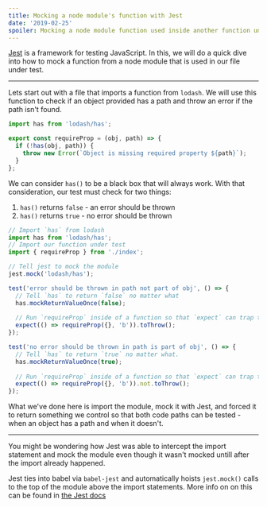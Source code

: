 ```yaml
---
title: Mocking a node module's function with Jest
date: '2019-02-25'
spoiler: Mocking a node module function used inside another function under test with Jest.
---
```


[Jest](https://jestjs.io) is a framework for testing JavaScript. In this, we will do a quick dive into how to mock a function from a node module that is used in our file under test.

-----

Lets start out with a file that imports a function from `lodash`. We will use this function to check if an object provided has a path and throw an error if the path isn't found.

```javascript
import has from 'lodash/has';

export const requireProp = (obj, path) => {
  if (!has(obj, path)) {
    throw new Error(`Object is missing required property ${path}`);
  }
};
```

We can consider `has()` to be a black box that will always work. With that consideration, our test must check for two things:

1. `has()` returns `false` - an error should be thrown
1. `has()` returns `true` - no error should be thrown


```javascript
// Import `has` from lodash
import has from 'lodash/has';
// Import our function under test
import { requireProp } from './index';

// Tell jest to mock the module
jest.mock('lodash/has');

test('error should be thrown in path not part of obj', () => {
  // Tell `has` to return `false` no matter what
  has.mockReturnValueOnce(false);
  
  // Run `requireProp` inside of a function so that `expect` can trap the error
  expect(() => requireProp({}, 'b')).toThrow();
});

test('no error should be thrown in path is part of obj', () => {
  // Tell `has` to return `true` no matter what.
  has.mockReturnValueOnce(true);
  
  // Run `requireProp` inside of a function so that `expect` can trap the error
  expect(() => requireProp({}, 'b')).not.toThrow();
});

```

What we've done here is import the module, mock it with Jest, and forced it to return something we control so that both code paths can be tested - when an object has a path and when it doesn't.

-----

You might be wondering how Jest was able to intercept the import statement and mock the module even though it wasn't mocked untill after the import already happened.

Jest ties into babel via `babel-jest` and automatically hoists `jest.mock()` calls to the top of the module above the import statements. More info on on this can be found in [the Jest docs](https://jestjs.io/docs/en/manual-mocks#using-with-es-module-imports)
